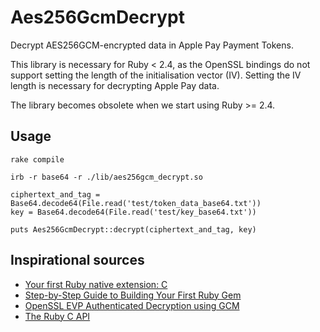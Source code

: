 # Aes256GcmDecrypt

Decrypt AES256GCM-encrypted data in Apple Pay Payment Tokens.

This library is necessary for Ruby < 2.4, as the OpenSSL bindings do not support setting the length of the initialisation vector (IV). Setting the IV length is necessary for decrypting Apple Pay data.

The library becomes obsolete when we start using Ruby >= 2.4.

## Usage

```
rake compile

irb -r base64 -r ./lib/aes256gcm_decrypt.so

ciphertext_and_tag = Base64.decode64(File.read('test/token_data_base64.txt'))
key = Base64.decode64(File.read('test/key_base64.txt'))

puts Aes256GcmDecrypt::decrypt(ciphertext_and_tag, key)
```

## Inspirational sources

* [Your first Ruby native extension: C](https://blog.jcoglan.com/2012/07/29/your-first-ruby-native-extension-c/)
* [Step-by-Step Guide to Building Your First Ruby Gem](https://quickleft.com/blog/engineering-lunch-series-step-by-step-guide-to-building-your-first-ruby-gem/)
* [OpenSSL EVP Authenticated Decryption using GCM](https://wiki.openssl.org/index.php/EVP_Authenticated_Encryption_and_Decryption#Authenticated_Decryption_using_GCM_mode)
* [The Ruby C API](http://silverhammermba.github.io/emberb/c/)
